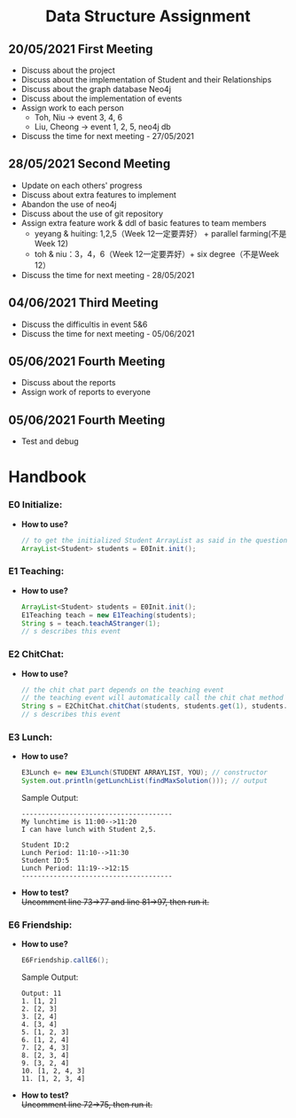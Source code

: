 # <center>Data Structure Assignment</center>

## 20/05/2021 First Meeting
- Discuss about the project
- Discuss about the implementation of Student and their Relationships
- Discuss about the graph database Neo4j
- Discuss about the implementation of events
- Assign work to each person
  - Toh, Niu -> event 3, 4, 6
  - Liu, Cheong -> event 1, 2, 5, neo4j db
- Discuss the time for next meeting - 27/05/2021

## 28/05/2021 Second Meeting
- Update on each others' progress
- Discuss about extra features to implement
- Abandon the use of neo4j
- Discuss about the use of git repository
- Assign extra feature work & ddl of basic features to team members
  + yeyang & huiting: 1,2,5（Week 12一定要弄好） + parallel farming(不是Week 12)
  + toh & niu：3，4，6（Week 12一定要弄好）+ six degree（不是Week 12）
- Discuss the time for next meeting - 28/05/2021

## 04/06/2021 Third Meeting
- Discuss the difficultis in event 5&6
- Discuss the time for next meeting - 05/06/2021


## 05/06/2021 Fourth Meeting
- Discuss about the reports
- Assign work of reports to everyone

## 05/06/2021 Fourth Meeting
- Test and debug

# Handbook

### E0 Initialize:
+ **How to use?**
  ```java
  // to get the initialized Student ArrayList as said in the question
  ArrayList<Student> students = E0Init.init();
  ```

### E1 Teaching:
+ **How to use?**
  ```java
  ArrayList<Student> students = E0Init.init();
  E1Teaching teach = new E1Teaching(students);
  String s = teach.teachAStranger(1);
  // s describes this event
  ```

### E2 ChitChat:
+ **How to use?**
  ```java
  // the chit chat part depends on the teaching event
  // the teaching event will automatically call the chit chat method
  String s = E2ChitChat.chitChat(students, students.get(1), students.get(4));
  // s describes this event
  ```


### E3 Lunch:
+ **How to use?**
  ```java
  E3Lunch e= new E3Lunch(STUDENT ARRAYLIST, YOU); // constructor
  System.out.println(getLunchList(findMaxSolution())); // output
  ```
  Sample Output:
  ```
  --------------------------------------
  My lunchtime is 11:00-->11:20
  I can have lunch with Student 2,5.

  Student ID:2
  Lunch Period: 11:10-->11:30
  Student ID:5
  Lunch Period: 11:19-->12:15
  --------------------------------------
  ```
+ **How to test?**<br>
~~Uncomment line 73->77 and line 81->97, then run it.~~


### E6 Friendship:
+ **How to use?**
  ```java
  E6Friendship.callE6();
  ```
  Sample Output:
  ```
  Output: 11
  1. [1, 2]
  2. [2, 3]
  3. [2, 4]
  4. [3, 4]
  5. [1, 2, 3]
  6. [1, 2, 4]
  7. [2, 4, 3]
  8. [2, 3, 4]
  9. [3, 2, 4]
  10. [1, 2, 4, 3]
  11. [1, 2, 3, 4]
  ```
+ **How to test?**<br />
~~Uncomment line 72->75, then run it.~~
